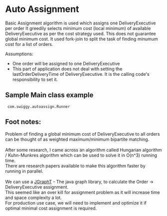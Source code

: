 # Auto Assignment


Basic Assignment algorithm is used which assigns one DeliveryExecutive per order
It greedily selects minimum cost (local minimum) of available DeliveryExecutive as per the cost strategy used. This does not guarantee global minimum cost.
It used fork-join to split the task of finding minumum cost for a list of orders.

Assumptions:
 - One order will be assigned to one DeliveryExecutive
 - This part of application does not deal with setting the lastOrderDeliveryTime of DeliveryExecutive.
 It is the calling code's responsibility to set it.

 ## Sample Main class example
 ```
  com.swiggy.autoassign.Runner
 ```

 ## Foot notes:
 Problem of finding a global minimum cost of DeliveryExecutive to all orders can be thought of as weighted maximum/minimum bipartite matching. <br /> <br />
 After some research, I came across an algorithm called Hungarian algorithm / Kuhn-Munkres algorithm which can be used to solve it in O(n^3) running time.<br />
 There are research papers available to make this algorithm faster by running in parallel. <br /> <br />
 We can use a [JGraphT](http://jgrapht.org/) - The java graph library, to calculate the Order -> DeliveryExecutive assignment.<br />
 This seemed like an over kill for assignment problem as it will increase time and space complexity a lot.<br />
 For production use case, we will need to implement and optimize it if optimal minimal cost assignment is required.

